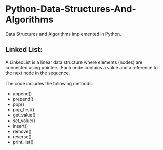 # Python-Data-Structures-And-Algorithms
Data Structures and Algorithms implemented in Python.

## Linked List:
A LinkedList is a linear data structure where elements (nodes) are connected using pointers. Each node contains a value and a reference to the next node in the sequence.
<br>
<br>
The code includes the following methods:
- append()
- prepend()
- pop()
- pop_first()
- get_value()
- set_value()
- insert()
- remove()
- reverse()
- print_list()


